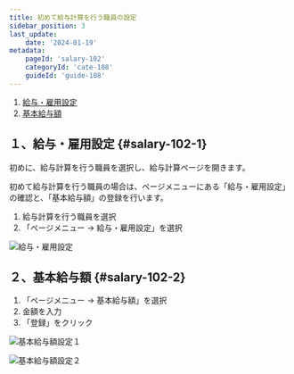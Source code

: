 ```yaml
---
title: 初めて給与計算を行う職員の設定
sidebar_position: 3
last_update: 
    date: '2024-01-19'
metadata: 
    pageId: 'salary-102'
    categoryId: 'cate-108'
    guideId: 'guide-108'
---
```


1. [給与・雇用設定](#salary-102-1)
2. [基本給与額](#salary-102-2)

## １、給与・雇用設定 {#salary-102-1}

初めに、給与計算を行う職員を選択し、給与計算ページを開きます。

初めて給与計算を行う職員の場合は、ページメニューにある「給与・雇用設定」の確認と、「基本給与額」の登録を行います。

1. 給与計算を行う職員を選択
2. 「ページメニュー → 給与・雇用設定」を選択

![給与・雇用設定](/img/guide/salary-102-1.png)

## ２、基本給与額 {#salary-102-2}

1. 「ページメニュー → 基本給与額」を選択
2. 金額を入力
3. 「登録」をクリック

![基本給与額設定１](/img/guide/salary-102-2.png)

![基本給与額設定２](/img/guide/salary-102-3.png)
